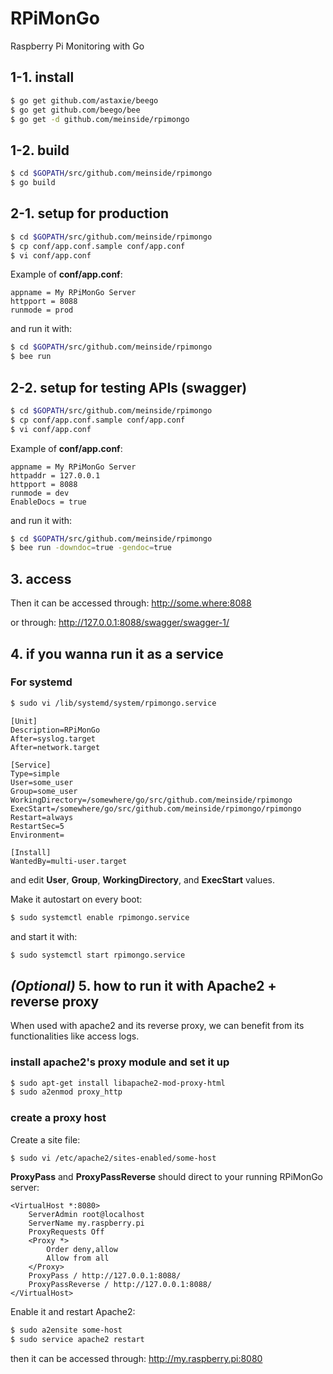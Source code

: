 # RPiMonGo

Raspberry Pi Monitoring with Go

## 1-1. install

```bash
$ go get github.com/astaxie/beego
$ go get github.com/beego/bee
$ go get -d github.com/meinside/rpimongo
```

## 1-2. build

```bash
$ cd $GOPATH/src/github.com/meinside/rpimongo
$ go build
```

## 2-1. setup for production

```bash
$ cd $GOPATH/src/github.com/meinside/rpimongo
$ cp conf/app.conf.sample conf/app.conf
$ vi conf/app.conf
```

Example of **conf/app.conf**:

```
appname = My RPiMonGo Server
httpport = 8088
runmode = prod
```

and run it with:

```bash
$ cd $GOPATH/src/github.com/meinside/rpimongo
$ bee run
```

## 2-2. setup for testing APIs (swagger)

```bash
$ cd $GOPATH/src/github.com/meinside/rpimongo
$ cp conf/app.conf.sample conf/app.conf
$ vi conf/app.conf
```

Example of **conf/app.conf**:

```
appname = My RPiMonGo Server
httpaddr = 127.0.0.1
httpport = 8088
runmode = dev
EnableDocs = true
```

and run it with:

```bash
$ cd $GOPATH/src/github.com/meinside/rpimongo
$ bee run -downdoc=true -gendoc=true
```

## 3. access

Then it can be accessed through: http://some.where:8088

or through: http://127.0.0.1:8088/swagger/swagger-1/

## 4. if you wanna run it as a service

### For systemd

```bash
$ sudo vi /lib/systemd/system/rpimongo.service
```

```
[Unit]
Description=RPiMonGo
After=syslog.target
After=network.target

[Service]
Type=simple
User=some_user
Group=some_user
WorkingDirectory=/somewhere/go/src/github.com/meinside/rpimongo
ExecStart=/somewhere/go/src/github.com/meinside/rpimongo/rpimongo
Restart=always
RestartSec=5
Environment=

[Install]
WantedBy=multi-user.target
```

and edit **User**, **Group**, **WorkingDirectory**, and **ExecStart** values.

Make it autostart on every boot:

```bash
$ sudo systemctl enable rpimongo.service
```

and start it with:

```bash
$ sudo systemctl start rpimongo.service
```

## *(Optional)* 5. how to run it with Apache2 + reverse proxy

When used with apache2 and its reverse proxy, we can benefit from its functionalities like access logs.

### install apache2's proxy module and set it up

```bash
$ sudo apt-get install libapache2-mod-proxy-html
$ sudo a2enmod proxy_http
```

### create a proxy host

Create a site file:

```bash
$ sudo vi /etc/apache2/sites-enabled/some-host
```

**ProxyPass** and **ProxyPassReverse** should direct to your running RPiMonGo server:

```
<VirtualHost *:8080>
    ServerAdmin root@localhost
    ServerName my.raspberry.pi
    ProxyRequests Off
    <Proxy *>
        Order deny,allow
        Allow from all
    </Proxy>
    ProxyPass / http://127.0.0.1:8088/
    ProxyPassReverse / http://127.0.0.1:8088/
</VirtualHost>
```

Enable it and restart Apache2:

```bash
$ sudo a2ensite some-host
$ sudo service apache2 restart
```

then it can be accessed through: http://my.raspberry.pi:8080

